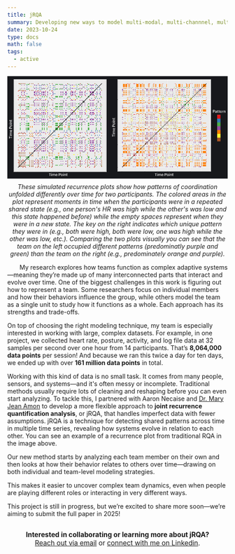 ```yaml
---
title: jRQA
summary: Developing new ways to model multi-modal, multi-channnel, multi-participant data.
date: 2023-10-24
type: docs
math: false
tags:
  - active
---
```


<figure style="text-align: center; margin: 0 auto;">
  <img src="rqa_example.png" alt="RQA Example" style="max-width: 100%; height: auto;">
  <figcaption style="margin-top: 0.5em; font-style: italic;">
    These simulated recurrence plots show how patterns of coordination unfolded differently over time for two participants. The colored areas in the plot represent moments in time when the participants were in a repeated shared state (e.g., one person's HR was high while the other's was low and this state happened before) while the empty spaces represent when they were in a new state. The key on the right indicates which unique pattern they were in (e.g., both were high, both were low, one was high while the other was low, etc.). Comparing the two plots visually you can see that the team on the left occupied different patterns (predominatly purple and green) than the team on the right (e.g., predominately orange and purple). 
  </figcaption>
</figure>

<p style="text-indent: 2em;"> My research explores how teams function as complex adaptive systems—meaning they’re made up of many interconnected parts that interact and evolve over time. One of the biggest challenges in this work is figuring out how to represent a team. Some researchers focus on individual members and how their behaviors influence the group, while others model the team as a single unit to study how it functions as a whole. Each approach has its strengths and trade-offs. </p>

On top of choosing the right modeling technique, my team is especially interested in working with large, complex datasets. For example, in one project, we collected heart rate, posture, activity, and log file data at 32 samples per second over one hour from 14 participants. That’s **8,064,000 data points** per session! And because we ran this twice a day for ten days, we ended up with over **161 million data points** in total.

Working with this kind of data is no small task. It comes from many people, sensors, and systems—and it's often messy or incomplete. Traditional methods usually require lots of cleaning and reshaping before you can even start analyzing. To tackle this, I partnered with Aaron Necaise and [Dr. Mary Jean Amon](https://luddy.indiana.edu/contact/profile/index.html?Mary~Jean_Amon) to develop a more flexible approach to **joint recurrence quantification analysis**, or jRQA, that handles imperfect data with fewer assumptions. jRQA is a technique for detecting shared patterns across time in multiple time series, revealing how systems evolve in relation to each other. You can see an example of a recurrence plot from traditional RQA in the image above. 

Our new method starts by analyzing each team member on their own and then looks at how their behavior relates to others over time—drawing on both individual and team-level modeling strategies.

This makes it easier to uncover complex team dynamics, even when people are playing different roles or interacting in very different ways.

This project is still in progress, but we’re excited to share more soon—we’re aiming to submit the full paper in 2025! 


<div style="margin-top: 2em; text-align: center; font-size: 1.1em;">
  <strong>Interested in collaborating or learning more about jRQA?</strong><br>
  <a href="mailto:tkara.mullin@ucf.edu">Reach out via email</a> or 
  <a href="https://www.linkedin.com/in/tkara-mullins/">connect with me on Linkedin</a>.
</div>



<!--more-->
